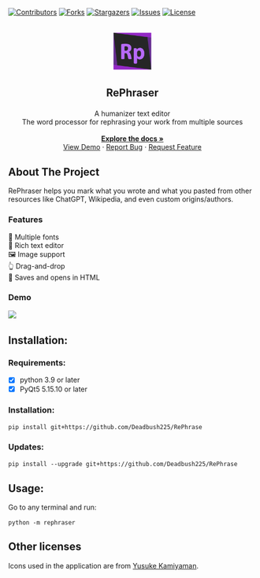 <a id="readme-top"></a>

[![Contributors][contributors-shield]][contributors-url]
[![Forks][forks-shield]][forks-url]
[![Stargazers][stars-shield]][stars-url]
[![Issues][issues-shield]][issues-url]
[![License][license-shield]][license-url]

<!-- [![LinkedIn][linkedin-shield]][linkedin-url] -->

<br />
<div align="center">
  <a href="https://github.com/Deadbush225/RePhrase">
    <img src="./src/rephraser/Rephraser.png" alt="Logo" width="80" height="80">
  </a>
  <h3 style="font-size: 1.5em" align="center">RePhraser</h3>

  <p align="center">
    A humanizer text editor
    <br />
    The word processor for rephrasing your work from multiple sources
    <br />
    <br />
    <a href="https://github.com/Deadbush225/RePhrase"><strong>Explore the docs »</strong></a>
    <br />
    <a href="https://github.com/Deadbush225/RePhrase#Demo">View Demo</a>
    &middot;
    <a href="https://github.com/Deadbush225/RePhrase/issues/new?labels=bug&template=bug-report---.md">Report Bug</a>
    &middot;
    <a href="https://github.com/Deadbush225/RePhrase/issues/new?labels=enhancement&template=feature-request---.md">Request Feature</a>
  </p>
</div>

## About The Project

RePhraser helps you mark what you wrote and what you pasted from other resources like ChatGPT, Wikipedia, and even custom origins/authors.

### Features

💬 Multiple fonts <br>
📄 Rich text editor <br>
🖼️ Image support <br>
👆 Drag-and-drop <br>
📂 Saves and opens in HTML <br>

### Demo

<img src="./docs/demo.gif" style="max-width:600px"></img>

## Installation:

### Requirements:

- [x] python 3.9 or later
- [x] PyQt5 5.15.10 or later

### Installation:

```
pip install git+https://github.com/Deadbush225/RePhrase
```

### Updates:

```
pip install --upgrade git+https://github.com/Deadbush225/RePhrase
```

## Usage:

Go to any terminal and run:

```
python -m rephraser
```

## Other licenses

Icons used in the application are from [Yusuke Kamiyaman](http://p.yusukekamiyamane.com/).

<!-- MARKDOWN LINKS & IMAGES -->
<!-- https://www.markdownguide.org/basic-syntax/#reference-style-links -->

[contributors-shield]: https://img.shields.io/github/contributors/Deadbush225/RePhrase?style=for-the-badge
[contributors-url]: https://github.com/Deadbush225/RePhrase/graphs/contributors
[forks-shield]: https://img.shields.io/github/forks/Deadbush225/RePhrase?style=for-the-badge
[forks-url]: https://github.com/Deadbush225/RePhrase/forks
[stars-shield]: https://img.shields.io/github/stars/Deadbush225/RePhrase?style=for-the-badge
[stars-url]: https://github.com/Deadbush225/RePhrase/stargazers
[issues-shield]: https://img.shields.io/github/issues/Deadbush225/RePhrase?style=for-the-badge
[issues-url]: https://github.com/Deadbush225/RePhrase/issues
[license-shield]: https://img.shields.io/github/license/Deadbush225/RePhrase?style=for-the-badge
[license-url]: https://github.com/Deadbush225/RePhrase/blob/master/LICENSE.txt
[linkedin-shield]: https://img.shields.io/badge/-LinkedIn-black.svg?style=for-the-badge&logo=linkedin&colorB=555
[linkedin-url]: https://www.linkedin.com/in/eliazar-inso-0342b7210/
[product-screenshot]: images/screenshot.png
